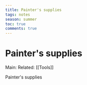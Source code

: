 ---title: Painter's suppliestags: notesseason: summertoc: truecomments: true---
# Painter's supplies
Main:
Related: [[Tools]]

Painter's supplies
